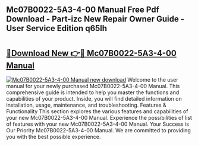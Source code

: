 ## Mc07B0022-5A3-4-00 Manual Free Pdf Download - Part-izc New Repair Owner Guide - User Service Edition q65lh

# <h2><a href="http://bc9787.oget.top/?id=Mc07B0022-5A3-4-00+Manual">🔗Download New 👉🔴 Mc07B0022-5A3-4-00 Manual</a></h2>

[![Mc07B0022-5A3-4-00 Manual new download](https://i.imgur.com/5g1atiW.png)](http://bc9787.oget.top/?id=Mc07B0022-5A3-4-00+Manual)
Welcome to the user manual for your newly purchased Mc07B0022-5A3-4-00 Manual. This comprehensive guide is intended to help you master the functions and capabilities of your product. Inside, you will find detailed information on installation, usage, maintenance, and troubleshooting. Features & Functionality This section explores the various features and capabilities of your new Mc07B0022-5A3-4-00 Manual. Experience the possibilities of list of features with your new Mc07B0022-5A3-4-00 Manual. Your Success is Our Priority Mc07B0022-5A3-4-00 Manual. We are committed to providing you with the best possible experience.
